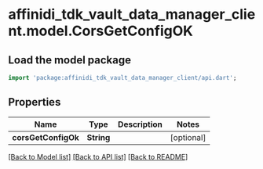 # affinidi_tdk_vault_data_manager_client.model.CorsGetConfigOK

## Load the model package

```dart
import 'package:affinidi_tdk_vault_data_manager_client/api.dart';
```

## Properties

| Name                | Type       | Description | Notes      |
| ------------------- | ---------- | ----------- | ---------- |
| **corsGetConfigOk** | **String** |             | [optional] |

[[Back to Model list]](../README.md#documentation-for-models) [[Back to API list]](../README.md#documentation-for-api-endpoints) [[Back to README]](../README.md)
